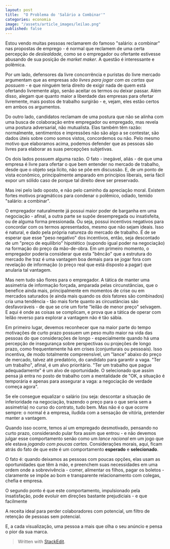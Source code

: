 ```yaml
---
layout: post
title:  "O Problema do 'Salário a Combinar'"
categories: economia
image: "/assets/article_images/leilao.png"
published: false
---
```

Estou vendo muitas pessoas reclamarem do famoso "salário: a combinar" nas propostas de emprego - é normal que reclamem de uma certa percepção de *deslealdade*, como se o empregador ou ofertante estivesse abusando de sua posição de *market maker*. A questão é interessante e polêmica.

Por um lado, defensores da livre concorrência e puristas do livre mercado argumentam que as empresas *são livres para jogar com as cartas que possuem* - e que ninguém teria direito de exigir nada de quem está ofertando livremente algo, senão aceitar os termos ou deixar passar. Além disso, alegam que quanto maior a liberdade das empresas para ofertar livremente, mais postos de trabalho surgirão - e, vejam, eles estão certos em ambos os argumentos.

Do outro lado, candidatos reclamam de uma postura que não se alinha com uma busca de colaboração entre empregador ou empregado, mas revela uma postura adversarial, não mutualista. Elas também têm razão: normalmente, sentimentos e impressões não são algo a se contestar, são dados úteis sobre como somos vistos, concordemos ou não. Pelo mesmo motivo que elaboramos acima, podemos defender que as pessoas são livres para elaborar as suas percepções subjetivas.

Os dois lados possuem alguma razão. O fato - inegável, aliás - de que uma empresa é livre para ofertar o que bem entender no mercado de trabalho, desde que o objeto seja lícito, não se põe em discussão. E, de um ponto de vista econômico, principalmente amparado em princípios liberais, seria fácil expor um sólido caso de porque tal direito deve ser preservado. 

Mas irei pelo lado oposto, e não pelo caminho da apreciação moral. Existem fortes motivos pragmáticos para condenar o polêmico, odiado, temido "salário: a combinar".

O empregador naturalmente já possui maior poder de barganha em uma negociação - afinal, a outra parte se supõe desempregada ou insatisfeita, ou de alguma forma pressionada. Ou seja, possui incentivos negativos para concordar com os termos apresentados, mesmo que não sejam ideais. Isso é natural, e dado pela própria natureza do mercado de trabalho. É de se esperar que esse "peso negativo" dos incentivos, então, seja descontado de um "preço de equilíbrio" hipotético (supondo igual poder na negociação) na formação do preço da mão-de-obra. Em um primeiro momento, o empregador poderia considerar que esta "bêncão" que a estrutura do mercado lhe traz é uma vantagem boa demais para se jogar fora com revelação de informação (o preço real que está disposto a pagar) que anularia tal vantagem.

Mas nem tudo são flores para o empregador. A tática de manter uma assimetria de informação forçada, amparada pelas circunstâncias, que o benefice ainda mais, principalmente em momentos de crise ou em mercados saturados (e ainda mais quando os dois fatores são combinados) cria uma tendência - tão mais forte quanto as circustâncias são desfavoráveis - de que se crie um forte "leilão de menor preço" selvagem. E aqui é onde as coisas se complicam, e prova que a tática de operar com leilão reverso para explorar a vantagem não é tão sábia.

Em primeiro lugar, devemos reconhecer que na maior parte do tempo motivações de curto prazo possuem um peso muito maior na vida das pessoas do que considerações de longo - especialmente quando há uma percepção de insegurança sobre perspectivas ou projeções de longo prazo, como frequentemente há em crises (conjunturais ou pessoais). Isso incentiva, de modo totalmente compreensível, um "lance" abaixo do preço de mercado, talvez até predatório, do candidato para garantir a vaga. "Ter um trabalho", afinal, é um alvo prioritário. "Ter um trabalho que pague adequadamente" é um alvo de oportunidade. O selecionado que assim pensa já entra no posto de trabalho com a mentalidade de "OK, a situação é temporária e apenas para assegurar a vaga: a negociação de verdade começa agora". 

Se ele consegue equalizar o salário (ou seja: descontar a situação de inferioridade na negociação, trazendo o preço para o que seria sem a assimetria) no curso do contrato, tudo bem. Mas não é o que ocorre sempre: o normal é a empresa, iludida com a sensação de vitória, pretender manter a vantagem.

Quando isso ocorre, temos aí um empregado desmotivado, pensando no curto prazo, considerando pular fora assim que entrou - e não devemos julgar esse comportamento senão como um *lance racional* em um jogo que ele estava *jogando com poucas cartas*. Considerações morais, aqui, ficam atrás do fato de que este é um comportamento **esperado** e **selecionado**. 

O fato é: quando deixamos as pessoas com poucas opções, elas usam as oportunidades que têm à mão, e preenchem suas necessidades em uma ordem onde a sobrevivência - comer, alimentar os filhos, pagar os boletos - claramente se impõe ao bom e transparente relacionamento com colegas, chefia e empresa.

O segundo ponto é que este comportamento, impulsionado pela insatisfação, pode evoluir em direções bastante prejudiciais - e que facilmente 

  
A receita ideal para perder colaboradores com potencial, um filtro de retenção de pessoas sem potencial.

E, a cada visualização, uma pessoa a mais que olha o seu anúncio e pensa o pior da sua marca.

> Written with [StackEdit](https://stackedit.io/).
<!--stackedit_data:
eyJoaXN0b3J5IjpbMTc5MTM4NTQ1NF19
-->